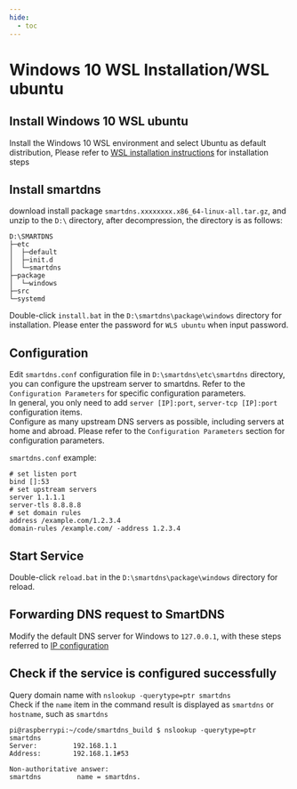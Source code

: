 ```yaml
---
hide:
  - toc
---
```



# Windows 10 WSL Installation/WSL ubuntu

## Install Windows 10 WSL ubuntu

Install the Windows 10 WSL environment and select Ubuntu as default distribution, Please refer to [WSL installation instructions](https://docs.microsoft.com/en-us/windows/wsl/install-win10) for installation steps

## Install smartdns

download install package `smartdns.xxxxxxxx.x86_64-linux-all.tar.gz`, and unzip to the `D:\` directory, after decompression, the directory is as follows:

```shell
D:\SMARTDNS
├─etc
│  ├─default
│  ├─init.d
│  └─smartdns
├─package
│  └─windows
├─src
└─systemd

```

Double-click `install.bat` in the `D:\smartdns\package\windows` directory for installation. Please enter the password for `WLS ubuntu` when input password.

## Configuration

Edit `smartdns.conf` configuration file in `D:\smartdns\etc\smartdns` directory, you can configure the upstream server to  smartdns. Refer to the `Configuration Parameters` for specific configuration parameters.  
In general, you only need to add `server [IP]:port`, `server-tcp [IP]:port` configuration items.  
Configure as many upstream DNS servers as possible, including servers at home and abroad. Please refer to the `Configuration Parameters` section for configuration parameters.  

`smartdns.conf` example:

```shell
# set listen port
bind []:53 
# set upstream servers
server 1.1.1.1
server-tls 8.8.8.8
# set domain rules
address /example.com/1.2.3.4
domain-rules /example.com/ -address 1.2.3.4
```

## Start Service

Double-click `reload.bat` in the `D:\smartdns\package\windows` directory for reload.

## Forwarding DNS request to SmartDNS

Modify the default DNS server for Windows to `127.0.0.1`, with these steps referred to [IP configuration](https://support.microsoft.com/en-us/help/15089/windows-change-tcp-ip-settings)

## Check if the service is configured successfully

Query domain name with `nslookup -querytype=ptr smartdns`  
Check if the `name` item in the command result is displayed as `smartdns` or `hostname`, such as `smartdns`

```shell
pi@raspberrypi:~/code/smartdns_build $ nslookup -querytype=ptr smartdns
Server:         192.168.1.1
Address:        192.168.1.1#53

Non-authoritative answer:
smartdns         name = smartdns.
```